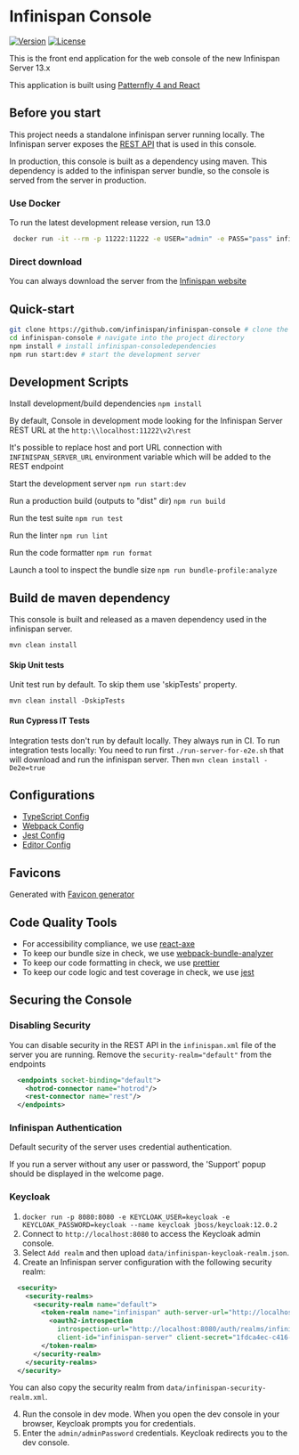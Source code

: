 # Infinispan Console

[![Version](https://img.shields.io/maven-central/v/org.infinispan/infinispan-console?logo=apache-maven&style=for-the-badge)](https://search.maven.org/artifact/org.infinispan/infinispan-console)
[![License](https://img.shields.io/github/license/infinispan/infinispan-console?style=for-the-badge&logo=apache)](https://www.apache.org/licenses/LICENSE-2.0)


This is the front end application for the web console of the new Infinispan Server 13.x

This application is built using [Patternfly 4 and React](https://www.patternfly.org/v4/get-started/developers)

## Before you start
This project needs a standalone infinispan server running locally.
The Infinispan server exposes the [REST API](https://infinispan.org/docs/dev/titles/rest/rest.html)
that is used in this console.

In production, this console is built as a dependency using maven. This dependency is added to the infinispan
server bundle, so the console is served from the server in production.

### Use Docker

To run the latest development release version, run 13.0

```bash
 docker run -it --rm -p 11222:11222 -e USER="admin" -e PASS="pass" infinispan/server:13.0
```

### Direct download
You can always download the server from the [Infinispan website](https://infinispan.org/download/)

## Quick-start
```bash
git clone https://github.com/infinispan/infinispan-console # clone the project
cd infinispan-console # navigate into the project directory
npm install # install infinispan-consoledependencies
npm run start:dev # start the development server
```
## Development Scripts

Install development/build dependencies
`npm install`

By default, Console in development mode looking for the Infinispan Server REST URL at the `http:\\localhost:11222\v2\rest`

It's possible to replace host and port URL connection with `INFINISPAN_SERVER_URL` environment variable which will be added to the REST endpoint

Start the development server
`npm run start:dev`

Run a production build (outputs to "dist" dir)
`npm run build`

Run the test suite
`npm run test`

Run the linter
`npm run lint`

Run the code formatter
`npm run format`

Launch a tool to inspect the bundle size
`npm run bundle-profile:analyze`

## Build de maven dependency

This console is built and released as a maven dependency used in the infinispan server.

`mvn clean install`

#### Skip Unit tests
Unit test run by default. To skip them use 'skipTests' property.

`mvn clean install -DskipTests`

#### Run Cypress IT Tests
Integration tests don't run by default locally. They always run in CI.
To run integration tests locally:
You need to run first `./run-server-for-e2e.sh` that will download and run the infinispan server.
Then `mvn clean install -De2e=true`

## Configurations
* [TypeScript Config](./tsconfig.json)
* [Webpack Config](./webpack.common.js)
* [Jest Config](./jest.config.js)
* [Editor Config](./.editorconfig)

## Favicons

Generated with [Favicon generator](https://www.favicon-generator.org/)


## Code Quality Tools
* For accessibility compliance, we use [react-axe](https://github.com/dequelabs/react-axe)
* To keep our bundle size in check, we use [webpack-bundle-analyzer](https://github.com/webpack-contrib/webpack-bundle-analyzer)
* To keep our code formatting in check, we use [prettier](https://github.com/prettier/prettier)
* To keep our code logic and test coverage in check, we use [jest](https://github.com/facebook/jest)

## Securing the Console

### Disabling Security

You can disable security in the REST API in the `infinispan.xml` file of the server you are running.
Remove the `security-realm="default"` from the endpoints

```xml
  <endpoints socket-binding="default">
    <hotrod-connector name="hotrod"/>
    <rest-connector name="rest"/>
  </endpoints>
```

### Infinispan Authentication
Default security of the server uses credential authentication.

If you run a server without any user or password, the 'Support' popup should be displayed in the welcome page.

### Keycloak

1. `docker run -p 8080:8080 -e KEYCLOAK_USER=keycloak -e KEYCLOAK_PASSWORD=keycloak --name keycloak jboss/keycloak:12.0.2`
2. Connect to `http://localhost:8080` to access the Keycloak admin console.
3. Select `Add realm` and then upload `data/infinispan-keycloak-realm.json`.
4. Create an Infinispan server configuration with the following security realm:

```xml
  <security>
    <security-realms>
      <security-realm name="default">
        <token-realm name="infinispan" auth-server-url="http://localhost:8080/auth/" client-id="infinispan-console">
          <oauth2-introspection
            introspection-url="http://localhost:8080/auth/realms/infinispan/protocol/openid-connect/token/introspect"
            client-id="infinispan-server" client-secret="1fdca4ec-c416-47e0-867a-3d471af7050f"/>
        </token-realm>
      </security-realm>
    </security-realms>
  </security>
```

You can also copy the security realm from `data/infinispan-security-realm.xml`.

4. Run the console in dev mode. When you open the dev console in your browser, Keycloak prompts you for credentials.
5. Enter the `admin/adminPassword` credentials. Keycloak redirects you to the dev console.
